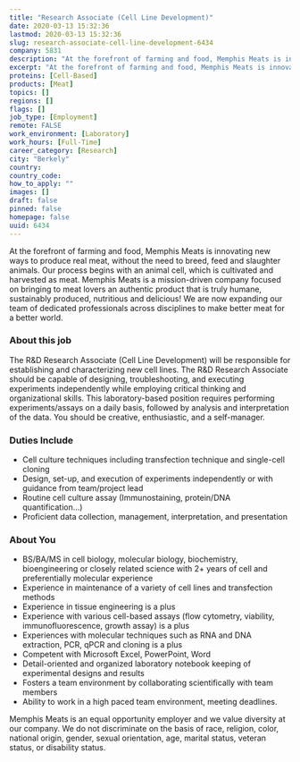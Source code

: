 ```yaml
---
title: "Research Associate (Cell Line Development)"
date: 2020-03-13 15:32:36
lastmod: 2020-03-13 15:32:36
slug: research-associate-cell-line-development-6434
company: 5831
description: "At the forefront of farming and food, Memphis Meats is innovating new ways to produce real meat, without the need to breed, feed and slaughter animals. Our process begins with an animal cell, which is cultivated and harvested as meat. Memphis Meats is a mission-driven company focused on bringing to meat lovers an authentic product that is truly humane, sustainably produced, nutritious and delicious! We are now expanding our team of dedicated professionals across disciplines to make better meat for a better world."
excerpt: "At the forefront of farming and food, Memphis Meats is innovating new ways to produce real meat, without the need to breed, feed and slaughter animals. Our process begins with an animal cell, which is cultivated and harvested as meat. Memphis Meats is a mission-driven company focused on bringing to meat lovers an authentic product that is truly humane, sustainably produced, nutritious and delicious! We are now expanding our team of dedicated professionals across disciplines to make better meat for a better world."
proteins: [Cell-Based]
products: [Meat]
topics: []
regions: []
flags: []
job_type: [Employment]
remote: FALSE
work_environment: [Laboratory]
work_hours: [Full-Time]
career_category: [Research]
city: "Berkely"
country: 
country_code: 
how_to_apply: ""
images: []
draft: false
pinned: false
homepage: false
uuid: 6434
---
```

<p>At the forefront of farming and food, Memphis Meats is innovating new ways to produce real meat, without the need to breed, feed and slaughter animals. Our process begins with an animal cell, which is cultivated and harvested as meat. Memphis Meats is a mission-driven company focused on bringing to meat lovers an authentic product that is truly humane, sustainably produced, nutritious and delicious! We are now expanding our team of dedicated professionals across disciplines to make better meat for a better world.</p>
<h3>About this job</h3>
<p>The R&D Research Associate (Cell Line Development) will be responsible for establishing and characterizing new cell lines. The R&D Research Associate should be capable of designing, troubleshooting, and executing experiments independently while employing critical thinking and organizational skills. This laboratory-based position requires performing experiments/assays on a daily basis, followed by analysis and interpretation of the data. You should be creative, enthusiastic, and a self-manager.</p>
<h3>Duties Include</h3>
<ul>
<li>Cell culture techniques including transfection technique and single-cell cloning</li>
<li>Design, set-up, and execution of experiments independently or with guidance from team/project lead</li>
<li>Routine cell culture assay (Immunostaining, protein/DNA quantification...)</li>
<li>Proficient data collection, management, interpretation, and presentation</li>
</ul>
<h3>About You</h3>
<ul>
<li>BS/BA/MS in cell biology, molecular biology, biochemistry, bioengineering or closely related science with 2+ years of cell and preferentially molecular experience</li>
<li>Experience in maintenance of a variety of cell lines and transfection methods</li>
<li>Experience in tissue engineering is a plus</li>
<li>Experience with various cell-based assays (flow cytometry, viability, immunofluorescence, growth assay) is a plus</li>
<li>Experiences with molecular techniques such as RNA and DNA extraction, PCR, qPCR and cloning is a plus</li>
<li>Competent with Microsoft Excel, PowerPoint, Word </li>
<li>Detail-oriented and organized laboratory notebook keeping of experimental designs and results</li>
<li>Fosters a team environment by collaborating scientifically with team members</li>
<li>Ability to work in a high paced team environment, meeting deadlines.</li>
</ul>
<p>Memphis Meats is an equal opportunity employer and we value diversity at our company. We do not discriminate on the basis of race, religion, color, national origin, gender, sexual orientation, age, marital status, veteran status, or disability status.</p>
